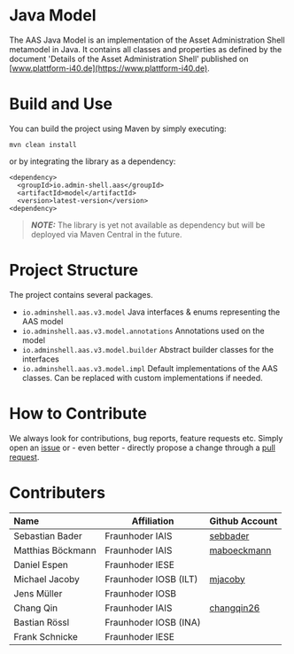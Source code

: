 # Java Model

The AAS Java Model is an implementation of the Asset Administration Shell
metamodel in Java. It contains all classes and properties as defined by the
document 'Details of the Asset Administration Shell' published on
[www.plattform-i40.de](https://www.plattform-i40.de).


# Build and Use

You can build the project using Maven by simply executing:

`mvn clean install`

or by integrating the library as a dependency:

```
<dependency>
  <groupId>io.admin-shell.aas</groupId>
  <artifactId>model</artifactId>
  <version>latest-version</version>
<dependency>
```
> **_NOTE:_**  The library is yet not available as dependency but will be deployed via Maven Central in the future.

# Project Structure

The project contains several packages.

- `io.adminshell.aas.v3.model` Java interfaces & enums representing the AAS model
- `io.adminshell.aas.v3.model.annotations` Annotations used on the model
- `io.adminshell.aas.v3.model.builder` Abstract builder classes for the interfaces
- `io.adminshell.aas.v3.model.impl` Default implementations of the AAS classes. Can be replaced with custom implementations if needed.

# How to Contribute

We always look for contributions, bug reports, feature requests etc. Simply open an [issue](https://github.com/admin-shell-io/java-model/issues) or - even better - directly propose a change through a [pull request](https://github.com/admin-shell-io/java-model/pulls).


# Contributers

| Name | Affiliation | Github Account |
|:--| -- | -- |
| Sebastian Bader | Fraunhoder IAIS | [sebbader](https://github.com/sebbader) |
| Matthias Böckmann | Fraunhoder IAIS | [maboeckmann](https://github.com/maboeckmann) |
| Daniel Espen | Fraunhoder IESE | []() |
| Michael Jacoby | Fraunhoder IOSB (ILT) | [mjacoby](https://github.com/mjacoby) |
| Jens Müller | Fraunhoder IOSB | []() |
| Chang Qin | Fraunhoder IAIS | [changqin26](https://github.com/changqin26) |
| Bastian Rössl | Fraunhoder IOSB (INA) | []() |
| Frank Schnicke | Fraunhoder IESE | []() |
